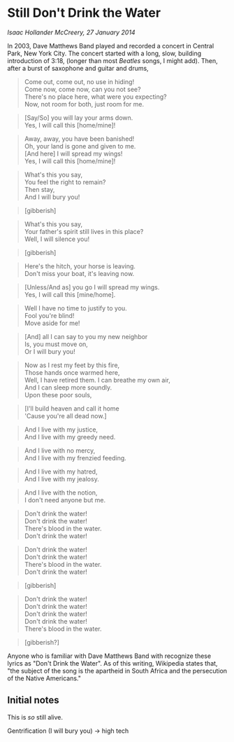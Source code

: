 Still Don't Drink the Water
===

*Isaac Hollander McCreery, 27 January 2014*

In 2003, Dave Matthews Band played and recorded a concert in Central Park, New York City.  The concert started with a long, slow, building introduction of 3:18, (longer than most *Beatles* songs, I might add).  Then, after a burst of saxophone and guitar and drums,

> Come out, come out, no use in hiding!  
Come now, come now, can you not see?  
There's no place here, what were you expecting?  
Now, not room for both, just room for me.

> [Say/So] you will lay your arms down.  
Yes, I will call this [home/mine]!

> Away, away, you have been banished!  
Oh, your land is gone and given to me.  
[And here] I will spread my wings!  
Yes, I will call this [home/mine]!

> What's this you say,  
You feel the right to remain?  
Then stay,  
And I will bury you!

> [gibberish]

> What's this you say,  
Your father's spirit still lives in this place?  
Well, I will silence you!

> [gibberish]

> Here's the hitch, your horse is leaving.  
Don't miss your boat, it's leaving now.

> [Unless/And as] you go I will spread my wings.  
Yes, I will call this [mine/home].

> Well I have no time to justify to you.  
Fool you're blind!  
Move aside for me!

> [And] all I can say to you my new neighbor  
Is, you must move on,  
Or I will bury you!

> Now as I rest my feet by this fire,  
Those hands once warmed here,  
Well, I have retired them.
I can breathe my own air,  
And I can sleep more soundly.  
Upon these poor souls,

> [I'll build heaven and call it home  
'Cause you're all dead now.]

> And I live with my justice,  
And I live with my greedy need.

> And I live with no mercy,  
And I live with my frenzied feeding.

> And I live with my hatred,  
And I live with my jealosy.

> And I live with the notion,  
I don't need anyone but me.

> Don't drink the water!  
Don't drink the water!  
There's blood in the water.  
Don't drink the water!

> Don't drink the water!  
Don't drink the water!  
There's blood in the water.  
Don't drink the water!

> [gibberish]

> Don't drink the water!  
Don't drink the water!  
Don't drink the water!  
Don't drink the water!  
There's blood in the water.

> [gibberish?]

Anyone who is familiar with Dave Matthews Band with recognize these lyrics as "Don't Drink the Water".  As of this writing, Wikipedia states that, "the subject of the song is the apartheid in South Africa and the persecution of the Native Americans."

Initial notes
---



This is *so* still alive.

Gentrification (I will bury you) -> high tech

